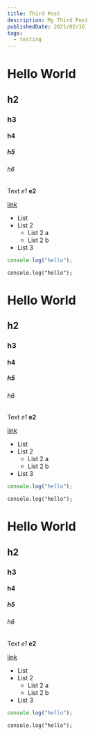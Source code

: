```yaml
---
title: Third Post
description: My Third Post
publishedDate: 2021/02/16
tags:
  - testing
---
```


# Hello World
## h2
### h3
#### h4
##### h5
###### h6

Text *e1* **e2**

[link](https://www.google.com)

* List
* List 2
  * List 2 a
  * List 2 b
* List 3

```js
console.log("hello");
```

```
console.log("hello");
```

# Hello World
## h2
### h3
#### h4
##### h5
###### h6

Text *e1* **e2**

[link](https://www.google.com)

* List
* List 2
  * List 2 a
  * List 2 b
* List 3

```js
console.log("hello");
```

```
console.log("hello");
```

# Hello World
## h2
### h3
#### h4
##### h5
###### h6

Text *e1* **e2**

[link](https://www.google.com)

* List
* List 2
  * List 2 a
  * List 2 b
* List 3

```js
console.log("hello");
```

```
console.log("hello");
```
